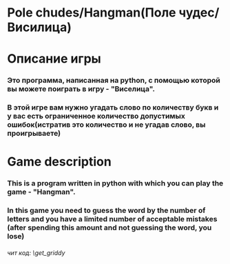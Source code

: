 # Pole chudes/Hangman(Поле чудес/Висилица)

# Описание игры
### Это программа, написанная на python, с помощью которой вы можете поиграть в игру - "Виселица".
### В этой игре вам нужно угадать слово по количеству букв и у вас есть ограниченное количество допустимых ошибок(истратив это количество и не угадав слово, вы проигрываете)
#
# Game description
### This is a program written in python with which you can play the game - "Hangman".
### In this game you need to guess the word by the number of letters and you have a limited number of acceptable mistakes (after spending this amount and not guessing the word, you lose)




###### чит код: \get_griddy
